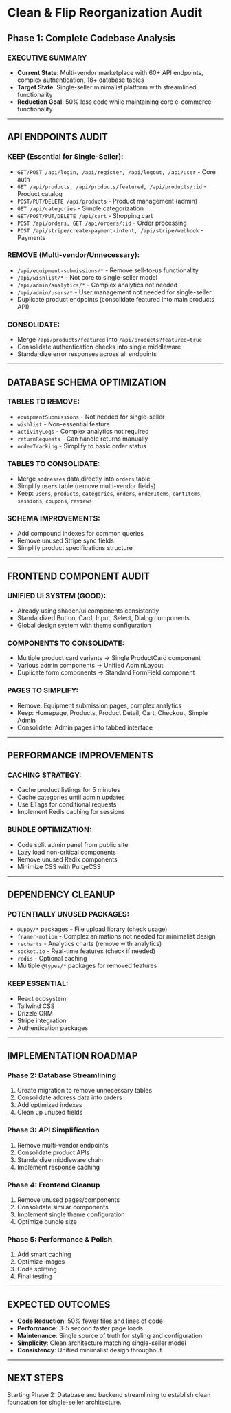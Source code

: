 # Clean & Flip Reorganization Audit
## Phase 1: Complete Codebase Analysis

### EXECUTIVE SUMMARY
- **Current State**: Multi-vendor marketplace with 60+ API endpoints, complex authentication, 18+ database tables
- **Target State**: Single-seller minimalist platform with streamlined functionality
- **Reduction Goal**: 50% less code while maintaining core e-commerce functionality

---

## API ENDPOINTS AUDIT

### KEEP (Essential for Single-Seller):
- `GET/POST /api/login, /api/register, /api/logout, /api/user` - Core auth
- `GET /api/products, /api/products/featured, /api/products/:id` - Product catalog
- `POST/PUT/DELETE /api/products` - Product management (admin)
- `GET /api/categories` - Simple categorization
- `GET/POST/PUT/DELETE /api/cart` - Shopping cart
- `POST /api/orders, GET /api/orders/:id` - Order processing
- `POST /api/stripe/create-payment-intent, /api/stripe/webhook` - Payments

### REMOVE (Multi-vendor/Unnecessary):
- `/api/equipment-submissions/*` - Remove sell-to-us functionality 
- `/api/wishlist/*` - Not core to single-seller model
- `/api/admin/analytics/*` - Complex analytics not needed
- `/api/admin/users/*` - User management not needed for single-seller
- Duplicate product endpoints (consolidate featured into main products API)

### CONSOLIDATE:
- Merge `/api/products/featured` into `/api/products?featured=true`
- Consolidate authentication checks into single middleware
- Standardize error responses across all endpoints

---

## DATABASE SCHEMA OPTIMIZATION

### TABLES TO REMOVE:
- `equipmentSubmissions` - Not needed for single-seller
- `wishlist` - Non-essential feature
- `activityLogs` - Complex analytics not required
- `returnRequests` - Can handle returns manually
- `orderTracking` - Simplify to basic order status

### TABLES TO CONSOLIDATE:
- Merge `addresses` data directly into `orders` table
- Simplify `users` table (remove multi-vendor fields)
- Keep: `users`, `products`, `categories`, `orders`, `orderItems`, `cartItems`, `sessions`, `coupons`, `reviews`

### SCHEMA IMPROVEMENTS:
- Add compound indexes for common queries
- Remove unused Stripe sync fields
- Simplify product specifications structure

---

## FRONTEND COMPONENT AUDIT

### UNIFIED UI SYSTEM (GOOD):
- Already using shadcn/ui components consistently
- Standardized Button, Card, Input, Select, Dialog components
- Global design system with theme configuration

### COMPONENTS TO CONSOLIDATE:
- Multiple product card variants → Single ProductCard component
- Various admin components → Unified AdminLayout
- Duplicate form components → Standard FormField component

### PAGES TO SIMPLIFY:
- Remove: Equipment submission pages, complex analytics
- Keep: Homepage, Products, Product Detail, Cart, Checkout, Simple Admin
- Consolidate: Admin pages into tabbed interface

---

## PERFORMANCE IMPROVEMENTS

### CACHING STRATEGY:
- Cache product listings for 5 minutes
- Cache categories until admin updates
- Use ETags for conditional requests
- Implement Redis caching for sessions

### BUNDLE OPTIMIZATION:
- Code split admin panel from public site
- Lazy load non-critical components
- Remove unused Radix components
- Minimize CSS with PurgeCSS

---

## DEPENDENCY CLEANUP

### POTENTIALLY UNUSED PACKAGES:
- `@uppy/*` packages - File upload library (check usage)
- `framer-motion` - Complex animations not needed for minimalist design
- `recharts` - Analytics charts (remove with analytics)
- `socket.io` - Real-time features (check if needed)
- `redis` - Optional caching
- Multiple `@types/*` packages for removed features

### KEEP ESSENTIAL:
- React ecosystem
- Tailwind CSS
- Drizzle ORM
- Stripe integration
- Authentication packages

---

## IMPLEMENTATION ROADMAP

### Phase 2: Database Streamlining
1. Create migration to remove unnecessary tables
2. Consolidate address data into orders
3. Add optimized indexes
4. Clean up unused fields

### Phase 3: API Simplification
1. Remove multi-vendor endpoints
2. Consolidate product APIs
3. Standardize middleware chain
4. Implement response caching

### Phase 4: Frontend Cleanup
1. Remove unused pages/components
2. Consolidate similar components
3. Implement single theme configuration
4. Optimize bundle size

### Phase 5: Performance & Polish
1. Add smart caching
2. Optimize images
3. Code splitting
4. Final testing

---

## EXPECTED OUTCOMES
- **Code Reduction**: 50% fewer files and lines of code
- **Performance**: 3-5 second faster page loads
- **Maintenance**: Single source of truth for styling and configuration
- **Simplicity**: Clean architecture matching single-seller model
- **Consistency**: Unified minimalist design throughout

---

## NEXT STEPS
Starting Phase 2: Database and backend streamlining to establish clean foundation for single-seller architecture.